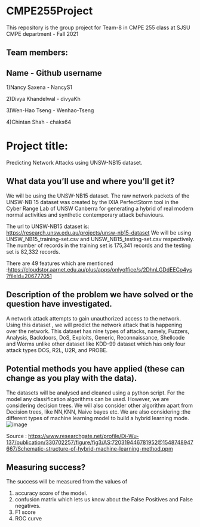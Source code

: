 # CMPE255Project
This repository is the group project for Team-8 in CMPE 255 class at SJSU CMPE department - Fall 2021
## Team members:
## Name - Github username

1)Nancy Saxena - NancyS1

2)Divya Khandelwal - divyaKh

3)Wen-Hao Tseng - Wenhao-Tseng

4)Chintan Shah - chaks64

# Project title: 

Predicting Network Attacks using UNSW-NB15 dataset. 

## What data you’ll use and where you’ll get it?

We will be using the UNSW-NB15 dataset. The raw network packets of the UNSW-NB 15 dataset was created by the IXIA PerfectStorm tool in the Cyber Range Lab of UNSW Canberra for generating a hybrid of real modern normal activities and synthetic contemporary attack behaviours.

The url to UNSW-NB15  dataset is:
https://research.unsw.edu.au/projects/unsw-nb15-dataset 
We will be using UNSW_NB15_training-set.csv and UNSW_NB15_testing-set.csv respectively. The number of records in the training set is 175,341 records and the testing set is 82,332 records.

There are 49 features which are mentioned :https://cloudstor.aarnet.edu.au/plus/apps/onlyoffice/s/2DhnLGDdEECo4ys?fileId=206777051


## Description of the problem we have solved or the question have investigated.

A network attack attempts to gain unauthorized access to the network. Using this dataset , we will predict the network attack that is happening over the network. This dataset has nine types of attacks, namely, Fuzzers, Analysis, Backdoors, DoS, Exploits, Generic, Reconnaissance, Shellcode and Worms unlike other dataset like KDD-99 dataset which has only four attack types DOS, R2L, U2R, and PROBE.

## Potential methods you have applied (these can change as you play with the data).

The datasets will be analysed and cleaned using a python script. For the model any classification algorithms can be used. However, we are considering decision trees. We will also consider other algorithm apart from Decision trees, like NN,KNN, Naive bayes etc. We are also considering :the different types of machine learning model  to build a hybrid learning mode.
![image](https://user-images.githubusercontent.com/79034901/138795426-a0a061d0-6a6f-442c-899f-490578660de8.png)

Source : https://www.researchgate.net/profile/Di-Wu-137/publication/330702257/figure/fig3/AS:720319446781952@1548748947667/Schematic-structure-of-hybrid-machine-learning-method.ppm


## Measuring success?

The success will be measured from the values of 
1. accuracy score of the model. 
2. confusion matrix which lets us know about the False Positives and False negatives.
3. F1 score
4. ROC curve 













